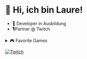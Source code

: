 # 👋 Hi, ich bin Laure!

- 🌱 Developer in Ausbildung
- 🎙️Partner @ Twitch

<details><summary>🎮 Favorite Games</summary>
- Grand Theft Auto V
- Horror-Multiplayer
- Valorant
- Teamfight Tactics
- Rainbow Six Siege
  
- Farming-Sims
- Cozy-Games
- Horror-Multiplayer
</details>
  
[![Twitch](https://img.shields.io/badge/Twitch-%239146FF.svg?logo=Twitch&logoColor=white)](https://twitch.tv/laurahunter)
<!---
LaureHunter/LaureHunter is a ✨ special ✨ repository because its `README.md` (this file) appears on your GitHub profile.
You can click the Preview link to take a look at your changes.
--->
